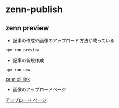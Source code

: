 # zenn-publish

## zenn preview

- 記事の作成や画像のアップロード方法が載っている

```
npm run preview
```

- 記事の新規作成

```
npm run new
```

[zenn cli link](https://zenn.dev/zenn/articles/install-zenn-cli)

- 画像のアップロードページ

[アップロード ページ](https://zenn.dev/dashboard/uploader)